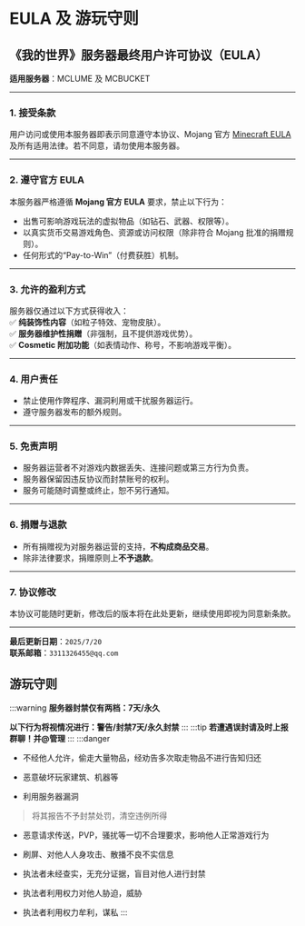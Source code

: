 # EULA 及 游玩守则
## **《我的世界》服务器最终用户许可协议（EULA）**  
**适用服务器**：MCLUME 及 MCBUCKET 

---

### **1. 接受条款**  
用户访问或使用本服务器即表示同意遵守本协议、Mojang 官方 [Minecraft EULA](https://www.minecraft.net/zh-hans/eula) 及所有适用法律。若不同意，请勿使用本服务器。

---

### **2. 遵守官方 EULA**  
本服务器严格遵循 **Mojang 官方 EULA** 要求，禁止以下行为：  
- 出售可影响游戏玩法的虚拟物品（如钻石、武器、权限等）。  
- 以真实货币交易游戏角色、资源或访问权限（除非符合 Mojang 批准的捐赠规则）。  
- 任何形式的“Pay-to-Win”（付费获胜）机制。

---

### **3. 允许的盈利方式**  
服务器仅通过以下方式获得收入：  
✅ **纯装饰性内容**（如粒子特效、宠物皮肤）。  
✅ **服务器维护性捐赠**（非强制，且不提供游戏优势）。  
✅ **Cosmetic 附加功能**（如表情动作、称号，不影响游戏平衡）。

---

### **4. 用户责任**   
- 禁止使用作弊程序、漏洞利用或干扰服务器运行。  
- 遵守服务器发布的额外规则。

---

### **5. 免责声明**  
- 服务器运营者不对游戏内数据丢失、连接问题或第三方行为负责。  
- 服务器保留因违反协议而封禁账号的权利。  
- 服务可能随时调整或终止，恕不另行通知。

---

### **6. 捐赠与退款**  
- 所有捐赠视为对服务器运营的支持，**不构成商品交易**。  
- 除非法律要求，捐赠原则上**不予退款**。

---

### **7. 协议修改**  
本协议可能随时更新，修改后的版本将在此处更新，继续使用即视为同意新条款。

---

**最后更新日期**：`2025/7/20`  
**联系邮箱**：`3311326455@qq.com`  
 
## 游玩守则
:::warning 
**服务器封禁仅有两档：7天/永久**
 
**以下行为将视情况进行：警告/封禁7天/永久封禁**
:::
:::tip
**若遭遇误封请及时上报群聊！并@管理**
:::
:::danger
 
- 不经他人允许，偷走大量物品，经劝告多次取走物品不进行告知归还

- 恶意破坏玩家建筑、机器等

- 利用服务器漏洞
>将其报告不予封禁处罚，清空违例所得

- 恶意请求传送，PVP，骚扰等一切不合理要求，影响他人正常游戏行为

- 刷屏、对他人人身攻击、散播不良不实信息

- 执法者未经查实，无充分证据，盲目对他人进行封禁

- 执法者利用权力对他人胁迫，威胁
 
- 执法者利用权力牟利，谋私
:::